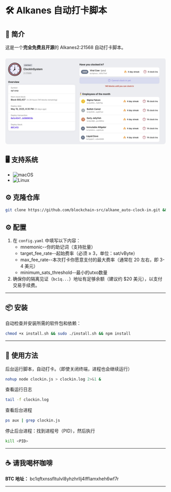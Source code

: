 # 🛠️ Alkanes 自动打卡脚本

## 📌 简介

这是一个**完全免费且开源**的 Alkanes2:21568 自动打卡脚本。

<div align="center">
  <img src="clockin.jpg" alt="clock-in" width="800" style="border-radius: 8px; margin-top: 10px;"/>
</div>

## 🖥️ 支持系统
- ![macOS](https://img.shields.io/badge/-macOS-000000?logo=apple&logoColor=white)
- ![Linux](https://img.shields.io/badge/-Linux-FCC624?logo=linux&logoColor=black)

## ⚙️ 克隆仓库
```bash
git clone https://github.com/blockchain-src/alkane_auto-clock-in.git && cd alkane_auto-clock-in
```

## ⚙️ 配置
1. 在 `config.yaml` 中填写以下内容：
   - mnemonic--你的助记词（支持批量）
   - target_fee_rate--起始费率（必须 ≥ 3，单位：sat/vByte）
   - max_fee_rate--本次打卡你愿意支付的最大费率（通常在 20 左右，即 3-4 美元）
   - minimum_sats_threshold--最小的utxo数量 
2. 确保你的隔离见证（`bc1q...`）地址有足够余额（建议约 $20 美元），以支付交易手续费。

---

## 📦 安装
自动检查并安装所需的软件包和依赖：

```bash
chmod +x install.sh && sudo ./install.sh && npm install
```

---

## 🚀 使用方法
后台运行脚本，自动打卡。（即使关闭终端，进程也会继续运行）
```bash
nohup node clockin.js > clockin.log 2>&1 &
```
查看运行日志
```bash
tail -f clockin.log
```
查看后台进程
```bash
ps aux | grep clockin.js
```
停止后台进程：找到进程号（PID），然后执行
```bash
kill <PID>
```
---

## ☕ 请我喝杯咖啡

**BTC 地址：**
bc1qftxnssfltulvl8yhzhrllj4lfflamxheh6wf7r

---
